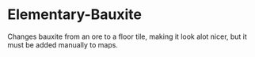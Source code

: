 # Elementary-Bauxite
Changes bauxite from an ore to a floor tile, making it look alot nicer, but it must be added manually to maps.
